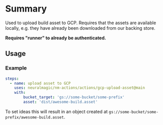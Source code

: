 # Summary

Used to upload build asset to GCP. Requires that the assets are available locally, e.g. they have already been downloaded from our backing store.

**Requires "runner" to already be authenticated.**


## Usage

### Example

```yaml
steps:
  - name: upload asset to GCP
    uses: neuralmagic/nm-actions/actions/gcp-upload-asset@main
    with:
        bucket_target: 'gs://some-bucket/some-prefix'
        asset: 'dist/awesome-build.asset'
```

To set ideas this will result in an object created at `gs://some-bucket/some-prefix/awesome-build.asset`.
